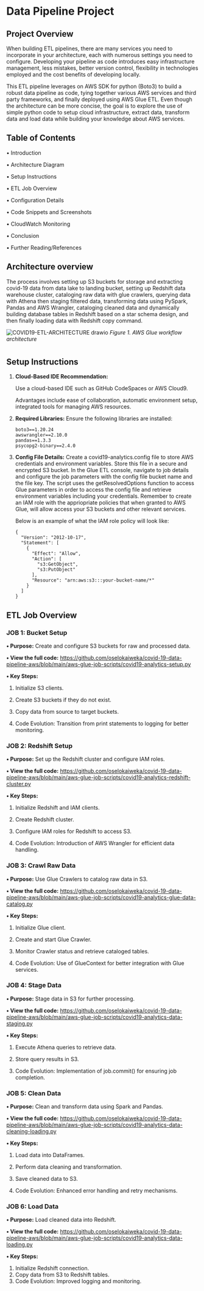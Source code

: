 # Data Pipeline Project


## Project Overview
When building ETL pipelines, there are many services you need to incorporate in your architecture, each with numerous settings you need to configure.  Developing your pipeline as code introduces easy infrastructure management, less mistakes, better version control, flexibility in technologies employed and the cost benefits of developing locally.

This ETL pipeline leverages on AWS SDK for python (Boto3) to build a robust data pipeline as code, tying together various AWS services and third party frameworks, and finally deployed using AWS Glue ETL. Even though the architecture can be more concise, the goal is to explore the use of simple python code to setup cloud infrastructure, extract data, transform data and load data while building your knowledge about AWS services.

## Table of Contents
•	Introduction

•	Architecture Diagram

•	Setup Instructions

•	ETL Job Overview

•	Configuration Details

•	Code Snippets and Screenshots

•	CloudWatch Monitoring

•	Conclusion

•	Further Reading/References

## Architecture overview
The process involves setting up S3 buckets for storage and extracting covid-19 data from data lake to landing bucket, setting up Redshift data warehouse cluster, cataloging raw data with glue crawlers, querying data with Athena then staging filtered data, transforming data using PySpark, Pandas and AWS Wrangler, cataloging cleaned data and dynamically building database tables in Redshift based on a star schema design, and then finally loading data with Redshift copy command.  


![COVID19-ETL-ARCHITECTURE drawio](https://github.com/user-attachments/assets/635eda25-85ba-4c43-a4f8-de0389ffbed5)
                          _Figure 1. AWS Glue workflow architecture_


#
## Setup Instructions
1.	**Cloud-Based IDE Recommendation:**
	
    Use a cloud-based IDE such as GitHub CodeSpaces or AWS Cloud9.

    Advantages include ease of collaboration, automatic environment setup, integrated tools for managing AWS resources.

2.  **Required Libraries:**
    Ensure the following libraries are installed:

        boto3==1.20.24
        awswrangler==2.10.0
        pandas==1.3.3
        psycopg2-binary==2.4.0

3.	**Config File Details:**
    Create a covid19-analytics.config file to store AWS credentials and environment variables. Store this file in a secure and encrypted S3 bucket. In the Glue ETL console, navigate to job details and configure the job parameters with the config file bucket name and the file key. The script uses the getResolvedOptions function to access Glue parameters in order to access the config file and retrieve environment variables including your credentials. Remember to create an IAM role with the appriopriate policies that when granted to AWS Glue, will allow access your S3 buckets and other relevant services. 

    Below is an example of what the IAM role policy will look like:

        {
          "Version": "2012-10-17", 
          "Statement": [
            {
              "Effect": "Allow", 
              "Action": [
                "s3:GetObject",
                "s3:PutObject"
              ],
              "Resource": "arn:aws:s3:::your-bucket-name/*"
            }
          ]
        }

## ETL Job Overview
### JOB 1: Bucket Setup
**•	Purpose:** Create and configure S3 buckets for raw and processed data.

**• View the full code:** https://github.com/oselokaiweka/covid-19-data-pipeline-aws/blob/main/aws-glue-job-scripts/covid19-analytics-setup.py

**•	Key Steps:**

  1. Initialize S3 clients.
  
  2. Create S3 buckets if they do not exist.
  
  3. Copy data from source to target buckets.
  
  4. Code Evolution: Transition from print statements to logging for better monitoring.
    
### JOB 2: Redshift Setup
**•	Purpose:** Set up the Redshift cluster and configure IAM roles.

**• View the full code:** https://github.com/oselokaiweka/covid-19-data-pipeline-aws/blob/main/aws-glue-job-scripts/covid19-analytics-redshift-cluster.py

**•	Key Steps:**

  1. Initialize Redshift and IAM clients.
  
  2. Create Redshift cluster.
  
  3. Configure IAM roles for Redshift to access S3.
  
  4. Code Evolution: Introduction of AWS Wrangler for efficient data handling.

### JOB 3: Crawl Raw Data
**•	Purpose:** Use Glue Crawlers to catalog raw data in S3.

**• View the full code:** https://github.com/oselokaiweka/covid-19-data-pipeline-aws/blob/main/aws-glue-job-scripts/covid19-analytics-glue-data-catalog.py

**•	Key Steps:**

  1. Initialize Glue client.
  
  2. Create and start Glue Crawler.
  
  3. Monitor Crawler status and retrieve cataloged tables.
  
  4. Code Evolution: Use of GlueContext for better integration with Glue services.

### JOB 4: Stage Data
**•	Purpose:** Stage data in S3 for further processing.

**• View the full code:** https://github.com/oselokaiweka/covid-19-data-pipeline-aws/blob/main/aws-glue-job-scripts/covid19-analytics-data-staging.py

**•	Key Steps:**

  1. Execute Athena queries to retrieve data.
  
  2. Store query results in S3.
  
  3. Code Evolution: Implementation of job.commit() for ensuring job completion.

### JOB 5: Clean Data
**•	Purpose:** Clean and transform data using Spark and Pandas.

**• View the full code:** https://github.com/oselokaiweka/covid-19-data-pipeline-aws/blob/main/aws-glue-job-scripts/covid19-analytics-data-cleaning-loading.py

**•	Key Steps:**

  1. Load data into DataFrames.
  
  2. Perform data cleaning and transformation.
  
  3. Save cleaned data to S3.
  
  4. Code Evolution: Enhanced error handling and retry mechanisms.

### JOB 6: Load Data
**•	Purpose:** Load cleaned data into Redshift.

**• View the full code:** https://github.com/oselokaiweka/covid-19-data-pipeline-aws/blob/main/aws-glue-job-scripts/covid19-analytics-data-loading.py

**•	Key Steps:**

1. Initialize Redshift connection.
2. Copy data from S3 to Redshift tables.
3. Code Evolution: Improved logging and monitoring.
